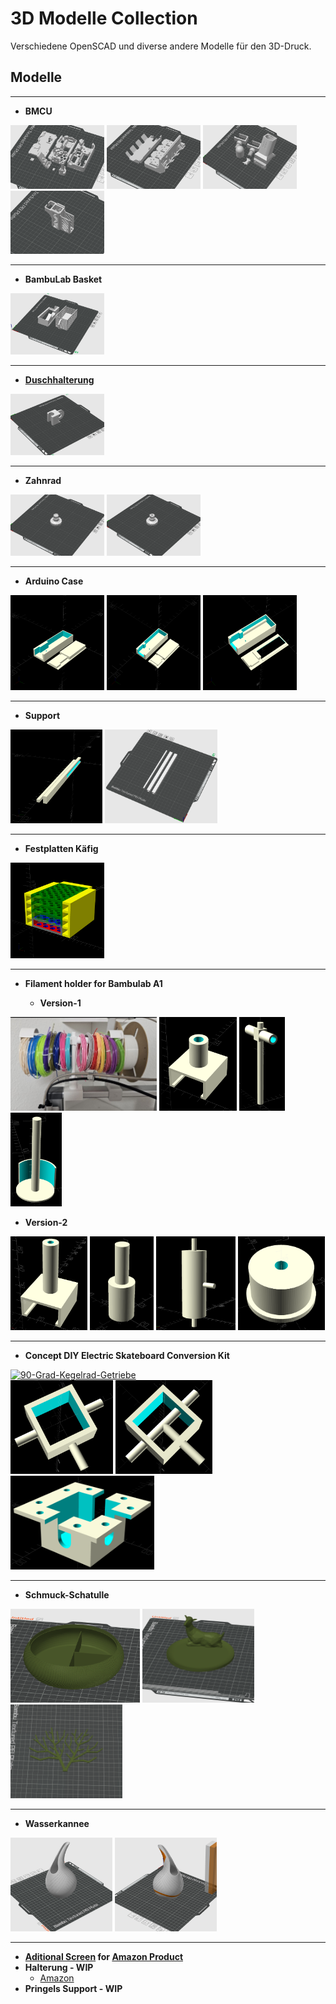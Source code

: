 # 3D Modelle Collection

Verschiedene OpenSCAD und diverse andere Modelle für den 3D-Druck.

## Modelle


---
- **BMCU** </br>
<a href="3mf/bmcu/bmcu-370c-module.3mf">
  <img src="pic/bmcu-370c-module.png" width="150" alt="4x Modules of BMCU"></a>
<a href="3mf/bmcu/bmcu-370c-base.3mf">
  <img src="pic/bmcu-370c-base.png" width="150" alt="BMCU Base for the Modules"></a>
<a href="3mf/bmcu/bmcu-370c-halterung.3mf">
  <img src="pic/bmcu-370c-halterung.png" width="150" alt="Bambu A1 Holder for BMCU"></a>
<a href="3mf/bmcu/bmcu-filament hub protector.3mf">
  <img src="pic/bmcu-filament hub protector.png" width="150" alt="Filament Hub Protector for Bambu A1"></a>


---
- **BambuLab Basket** </br>
<a href="pic/bambu-basket.png">
    <img src="pic/bambu-basket.png" width="150" alt="BambuLab Basket"></a>


---
- **[Duschhalterung](models/duschhalterung.scad)** </br>
<a href="pic/duschhalterung.png">
  <img src="pic/duschhalterung.png" width="150" alt="Duschhalterung">
</a>


---
- **Zahnrad** </br>
<a href="pic/zahnrad-v1.png">
  <img src="pic/zahnrad-v1.png" width="150" alt="Zahnrad Ver. 1"></a>
<a href="pic/zahnrad-v2.png">
  <img src="pic/zahnrad-v2.png" width="150" alt="Zahnrad Ver. 2"></a>


---
- **Arduino Case** </br>
<a href="models/arduino_case/arduino_case-v1.scad">
  <img src="pic/arduino_case-v1.png" width="150" alt="Arduino Case Ver. 1"></a>
<a href="models/arduino_case/arduino_case-v2.scad">
  <img src="pic/arduino_case-v2.png" width="150" alt="Arduino Case Ver. 2"></a>
<a href="models/arduino_case/arduino_case-v3.scad">
  <img src="pic/arduino_case-v3.png" width="150" alt="Arduino Case Ver. 3"></a>


---
- **Support** </br>
<a href="models/support.scad">
  <img src="pic/support-scad.png" height="150" alt="Support Code"></a>
<a href="pic/support-m3f.png">
  <img src="pic/support-m3f.png" height="150" alt="Support Picture"></a>


---
- **Festplatten Käfig** </br>
<a href="models/festplatten_case/main.scad">
  <img src="pic/festplatten_case.png" width="150" alt="Festplatten Käfig"></a>


---
- **Filament holder for Bambulab A1** </br>

  - **Version-1** </br>
<a href="pic/bambu-cross-bracket-final-v1.png">
  <img src="pic/bambu-cross-bracket-final-v1.png" height="150" alt="Final view"></a>
<a href="models/bambu-cross-bracket/holder-v1.scad">
  <img src="pic/bambu-cross-bracket-holder-v1.png" height="150" alt="Clamp with holder"></a>
<a href="models/bambu-cross-bracket/pole.scad">
  <img src="pic/bambu-cross-bracket-pole-v1.png" height="150" alt="Pole with two holders"></a>
<a href="models/bambu-cross-bracket/bar-v1.scad">
  <img src="pic/bambu-cross-bracket-bar-v1.png" height="150" alt="Bar for filament"></a>

  - **Version-2** </br>
<a href="models/bambu-cross-bracket/holder-v2.scad">
  <img src="pic/bambu-cross-bracket-holder-v2.png" height="150" alt="Clamp with holder"></a>
<a href="models/bambu-cross-bracket/pole-v2.scad">
  <img src="pic/bambu-cross-bracket-pole-v2.png" height="150" alt="Pole with two holders"></a>
<a href="models/bambu-cross-bracket/bar-v2.scad">
  <img src="pic/bambu-cross-bracket-bar-v2.png" height="150" alt="Bar for filament"></a>
<a href="models/bambu-cross-bracket/bar-end-v2.scad">
  <img src="pic/bambu-cross-bracket-bar-end-v2.png" height="150" alt="End cap for bar"></a>

---
- **Concept DIY Electric Skateboard Conversion Kit** </br>
<a href="https://www.amazon.de/gp/product/B0CGHQV396">
    <img src="https://m.media-amazon.com/images/I/41Ed2SqNa+L._AC_SX679_.jpg" height="150" alt="90-Grad-Kegelrad-Getriebe"></a>
</br>
<a href="models/skateboard/welle-fake-simple.scad">
    <img src="pic/welle-fake-simple.png" height="150" alt="Simple Fake Welle"></a>
<a href="models/skateboard/welle-fake.scad">
    <img src="pic/welle-fake.png" height="150" alt="Fake Welle mit Streben"></a>
<a href="models/skateboard/shaft-holder.scad">
    <img src="pic/shaft-holder.png" height="150" alt="Getriebe Halterung"></a>


---
- **Schmuck-Schatulle** </br>
<a href="3mf/schatulle.3mf">
  <img src="pic/schatulle-1.png" height="150" alt="Schatullen Rundbox"></a>
<a href="pic/schatulle-2.png">
  <img src="pic/schatulle-2.png" height="150" alt="Hirsch Aufsatz"></a>
<a href="ppic/schatulle-3.png">
  <img src="pic/schatulle-3.png" height="150" alt="Geweih"></a>


---
- **Wasserkannee** </br>
<a href="3mf/watercan-mono.3mf.3mf">
  <img src="pic/watercan-mono.png" height="150" alt="Wasserkanne Mono"></a>
<a href="3mf/watercan-duo.3mf">
  <img src="pic/watercan-duo.png" height="150" alt="Wasserkanne Duo"></a>


---
- **[Aditional Screen](models/dockingstation_screen.scad) for [Amazon Product](https://www.amazon.de/dp/B0D9JW1TBL)** </br>
- **Halterung - WIP** </br>
  - [Amazon](https://www.amazon.de/dp/B0CC5FZCD9)
- **Pringels Support - WIP** </br>
